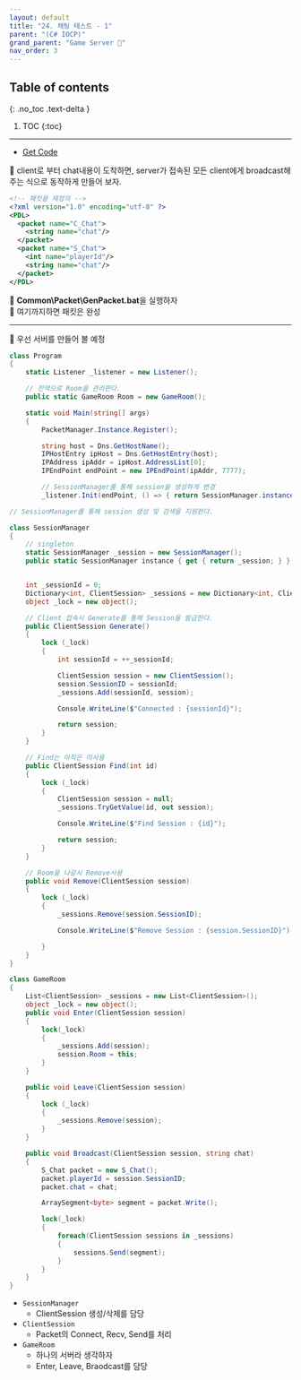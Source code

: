 ```yaml
---
layout: default
title: "24. 채팅 테스트 - 1"
parent: "(C# IOCP)"
grand_parent: "Game Server 👾"
nav_order: 3
---
```


## Table of contents
{: .no_toc .text-delta }

1. TOC
{:toc}

---

* [Get Code](https://github.com/EasyCoding-7/CSharp_Windows_GameServer_Tutorial/tree/Tag-36-chattest-1)

🍁 client로 부터 chat내용이 도착하면, server가 접속된 모든 client에게 broadcast해주는 식으로 동작하게 만들어 보자.

```xml
<!-- 패킷을 재정의 -->
<?xml version="1.0" encoding="utf-8" ?>
<PDL>
  <packet name="C_Chat">
    <string name="chat"/>
  </packet>
  <packet name="S_Chat">
    <int name="playerId"/>
    <string name="chat"/>
  </packet>
</PDL>
```

🍁 **Common\Packet\GenPacket.bat**을 실행하자<br>
🍁 여기까지하면 패킷은 완성

---

🍁 우선 서버를 만들어 볼 예정

```csharp
class Program
{
    static Listener _listener = new Listener();

    // 전역으로 Room을 관리한다.
    public static GameRoom Room = new GameRoom();

    static void Main(string[] args)
    {
        PacketManager.Instance.Register();

        string host = Dns.GetHostName();
        IPHostEntry ipHost = Dns.GetHostEntry(host);
        IPAddress ipAddr = ipHost.AddressList[0];
        IPEndPoint endPoint = new IPEndPoint(ipAddr, 7777);

        // SessionManager를 통해 session을 생성하게 변경
        _listener.Init(endPoint, () => { return SessionManager.instance.Generate(); });
```

```csharp
// SessionManager를 통해 session 생성 및 검색을 지원한다.

class SessionManager
{
    // singleton
    static SessionManager _session = new SessionManager();
    public static SessionManager instance { get { return _session; } }


    int _sessionId = 0;
    Dictionary<int, ClientSession> _sessions = new Dictionary<int, ClientSession>();
    object _lock = new object();

    // Client 접속시 Generate를 통해 Session을 발급한다.
    public ClientSession Generate()
    {
        lock (_lock)
        {
            int sessionId = ++_sessionId;

            ClientSession session = new ClientSession();
            session.SessionID = sessionId;
            _sessions.Add(sessionId, session);

            Console.WriteLine($"Connected : {sessionId}");

            return session;
        }
    }

    // Find는 아직은 미사용
    public ClientSession Find(int id)
    {
        lock (_lock)
        {
            ClientSession session = null;
            _sessions.TryGetValue(id, out session);

            Console.WriteLine($"Find Session : {id}");

            return session;
        }
    }

    // Room을 나갈시 Remove사용
    public void Remove(ClientSession session)
    {
        lock (_lock)
        {
            _sessions.Remove(session.SessionID);

            Console.WriteLine($"Remove Session : {session.SessionID}");

        }
    }
}
```

```csharp
class GameRoom
{
    List<ClientSession> _sessions = new List<ClientSession>();
    object _lock = new object();
    public void Enter(ClientSession session)
    {
        lock(_lock)
        {
            _sessions.Add(session);
            session.Room = this;
        }
    }

    public void Leave(ClientSession session)
    {
        lock (_lock)
        {
            _sessions.Remove(session);
        }
    }

    public void Broadcast(ClientSession session, string chat)
    {
        S_Chat packet = new S_Chat();
        packet.playerId = session.SessionID;
        packet.chat = chat;

        ArraySegment<byte> segment = packet.Write();

        lock(_lock)
        {
            foreach(ClientSession sessions in _sessions)
            {
                sessions.Send(segment);
            }
        }
    }
}
```

* `SessionManager`
    * ClientSession 생성/삭제를 담당
* `ClientSession`
    * Packet의 Connect, Recv, Send를 처리
* `GameRoom`
    * 하나의 서버라 생각하자
    * Enter, Leave, Braodcast를 담당
